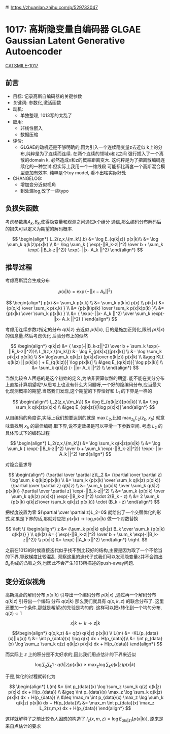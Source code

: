 #! https://zhuanlan.zhihu.com/p/529733047
# 1017: 高斯隐变量自编码器 GLGAE Gaussian Latent Generative Autoencoder

[CATSMILE-1017](http://catsmile.info/1017-glgae.html)

## 前言

- 目标: 记录高斯自编码器的关键参数
- 关键词: 参数化,激活函数
- 动机: 
  - 单独整理, 1013写的太乱了
- 应用:
  - 非线性嵌入
  - 数据压缩
- 评价:
  - GLGAE的动机还是不够明确的,因为引入一个连续隐变量z去近似
  k上的分布,纯粹是为了连续而连续. 在两个连续的领域x和z之间
  强行插入了一个离散的domain k, 必然造成x和z的概率距离变大.
  这纯粹是为了把离散编码连续化的一种尝试.但实际上我用一个一维线段
  可能都比再套一个高斯混合模型更加有效率. 纯粹是个toy model,
  看不出啥实际好处
- CHANGELOG:
  - 增加变分近似视角
  - 到处漏log,改了一些typo

## 负损失函数

考虑参数集$A_k, B_k$,使得隐变量和观测之间通过k个组分
通信,那么编码分布解码后的损失可以定义为期望的解码概率.

$$
\begin{align*}
L_2(z,x,\{m_k\},b) &= \log E_{q(k|z)} p(x|k)\\
&=  \log \sum_k q(k|z)p(x|k) \\
&=  \log \sum_k { \exp(-||B_k-z||^2) 
\over b + \sum_k \exp(-||B_k-z||^2)}
\exp(- ||x- A_k ||^2)
\end{align*}
$$


## 推导过程

考虑高斯混合生成分布

$$
p(x|k) = \exp(- ||x- A_k ||^2)
$$


$$
\begin{align*}
p(x) &=  \sum_k p(x,k) \\
     &=  \sum_k p(k|x) p(x) \\
p(k|x) &= {p(x,k) \over \sum_k p(x,k) } \\
&= {p(x|k)p(k) \over \sum_k p(x|k)p(k) }\\
&= {p(x|k) \over \sum_k p(x|k) } \\ 
&= { \exp(- ||x- A_k ||^2) \over \sum_k \exp(- ||x- A_k ||^2) }
\end{align*}    
$$

考虑用连续参数z指定的分布 $q(k|z)$ 去近似 $p(k|x)$,
目的是施加正则化,限制 $p(k|x)$ 的信息量.然后考虑优化
后验分布上的似然

$$
\begin{align*}
q(k|z)  &= { \exp(-||B_k-z||^2) 
\over b + \sum_k \exp(-||B_k-z||^2)}\\
L_1(z,x,\{m_k\}) &=  \log E_{p(k|x)}[p(x|k)] \\
&=  \log \sum_k p(k|x) p(x|k) \\
&=  \log\sum_k q(k|z) {p(k|x)\over q(k|z)} p(x|k) \\
&\geq  KL( q(k|z)  || p(k|x) ) + E_{q(k|z)}[ \log p(x|k)] \\
&\geq  E_{q(k|z)}[ \log p(x|k)] \\
&= \sum_k q(k|z) (- ||x- A_k ||^2) \\
\end{align*}    
$$

当然比较令人困惑的是这个初始的定义,为啥非要算似然的期望.
能不能在变分分布上直接计算期望呢?从思考上也没有什么大问题呀,一个好的隐编码分布,应当最大化观测概率的期望.当然我们发现,这个期望的下界恰好和 $L_1$ 的下界是一样的

$$
\begin{align*}
L_2(z,x,\{m_k\}) &=  \log E_{q(k|z)}[p(x|k)] \\
&=  \log \sum_k q(k|z)p(x|k) \\
&\geq E_{q(k|z)}[\log p(x|k)]
\end{align*}
$$

从自编码的角度讲,实际上我们想要达到的就是 $\max L_2$,比如 $\max_{z_b} L_2(z_b,x_b)$ 就意味着找到 $x_b$ 的最佳编码.取下界,说不定效果是可以平滑一下参数空间.
考虑 $L_2$ 的具体形式下的编码过程

$$
\begin{align*}
L_2(z,x,\{m_k\}) &=  \log \sum_k q(k|z)p(x|k) \\
&=  \log \sum_k { \exp(-||B_k-z||^2) 
\over b + \sum_k \exp(-||B_k-z||^2)}
\exp(- ||x- A_k ||^2)
\end{align*}
$$

对隐变量求导

$$
\begin{align*}
{\partial \over \partial z}L_2 &= {\partial \over \partial z}  \log \sum_k q(k|z)p(x|k) \\
&=  \sum_k {p(x|k) \over \sum_k q(k|z) p(x|k)} {\partial \over \partial z}  q(k|z)
\\
&=  \sum_k {p(x|k) \over \sum_k q(k|z) p(x|k)} {\partial \over \partial z}  \exp(-||B_k-z||^2)  
\\
&=  \sum_k {p(x|k) \over \sum_k q(k|z) p(x|k)}  \exp(-||B_k-z||^2)  \cdot 2(B_k - z)
\\
&=  2 \sum_k {p(x|k) q(k|z)\over \sum_k q(k|z) p(x|k)}    \cdot (B_k - z)
\end{align*}
$$

把梯度设置为零 ${\partial \over \partial z}L_2=0$ 就给出了一个交替优化的形式.如果是下界的话,那就对应把
$p(x|k)\rightarrow \log p(x|k)$ 做一个对数替换

$$
\left \{
\begin{align*}
z &= {\sum_k p(x|k) q(k|z) B_k \over
\sum_k {p(x|k) q(k|z)} }
\\ 
q(k|z)  &= { \exp(-||B_k-z||^2) 
\over b + \sum_k \exp(-||B_k-z||^2)}
\\
p(x|k) &= \exp(-||A_k-x||^2)
\end{align*}
\right.
$$

之前在1013的时候直接迭代似乎找不到比较好的结构,主要是因为取了一个不恰当的下界,导致梯度比较混乱. 观察这里的迭代子式我们可以发现隐变量z并不会跑出$B_k$构成的凸锥之外,也因此不会产生1013所描述的push-away问题.

## 变分近似视角

高斯混合的解码分布 $p(x|k)$ 引导出一个编码分布 $p(k|x)$ ,通过再一个解码分布 $q(k|z)$ 引导出一个编码
分布 $q(z|k)$ 那么我们就具有 $q(x,k,z)$ 的联合分布了. 这里还要加一个条件,那就是希望z的先验是均匀的.
这样可以把x转化到一个均匀分布, $q(z)\propto 1$

$$
x|k \leftarrow k \rightarrow z|k
$$

$$\begin{align*}
q(x,k,z) &= q(z) q(k|z) p(x|k) \\
L(m) &= -KL(p_{data}(x)||q(x)) \\
&= \int p_{data}(x) \log q(x) dx + H(p_{data})\\
&= \int p_{data}(x) \log \sum_z \sum_k q(z) q(k|z) p(x|k) dx + H(p_{data})
\end{align*}
$$

而实际上 $z$ 上的积分是不太好求的,因此我们用点估计的下界来近似

$$
\log \sum_z \sum_k 1\cdot q(k|z) p(x|k)
\geq \max_z \log \sum_k q(k|z) p(x|k)
$$

于是,优化的过程就转化为

$$
\begin{align*}
L(m) &= \int p_{data}(x) \log \sum_z \sum_k q(z) q(k|z) p(x|k) dx + H(p_{data}) \\
&\geq  \int p_{data}(x) \max_z \log \sum_k q(k|z) p(x|k) dx + H(p_{data}) \\
&\leq  \max_m \int p_{data}(x) \max_z \log \sum_k q(k|z) p(x|k) dx + H(p_{data})\\ 
&= \max_m \int p_{data}(x) \max_z L_2(z,m,x) dx + H(p_{data})
\end{align*}
$$

这样就解释了之前比较令人困惑的构造了 $l_2(x,m,z)= \log E_{q(k|z)}[p(x|k)]$, 原来是来自点估计的要求
